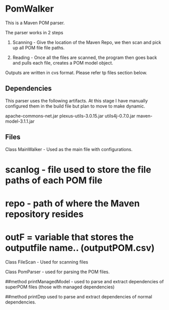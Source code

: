 PomWalker
=========

This is a Maven POM parser. 

The parser works in 2 steps

1. Scanning - Give the location of the Maven Repo, we then scan and
pick up all POM file file paths. 

2. Reading - Once all the files are scanned, the program then goes back
and pulls each file, creates a POM model object.

Outputs are written in cvs format. Please refer tp files section below.

Dependencies
-------------

This parser uses the following artifacts. At this stage I have manually configured them in the
build file but plan to move to make dynamic.

apache-commons-net.jar
plexus-utils-3.0.15.jar
utils4j-0.7.0.jar
maven-model-3.1.1.jar

Files
------------------

Class MainWalker - Used as the main file with configurations.
 
# scanlog - file used to store the file paths of each POM file
# repo - path of where the Maven repository resides
# outF = variable that stores the outputfile name.. (outputPOM.csv)

Class FileScan - Used for scanning files

Class PomParser - used for parsing the POM files. 

##method printManagedModel - used to parse and extract dependencies of superPOM files
(those with managed dependencies)

##method printDep used to parse and extract dependencies of normal dependencies.



